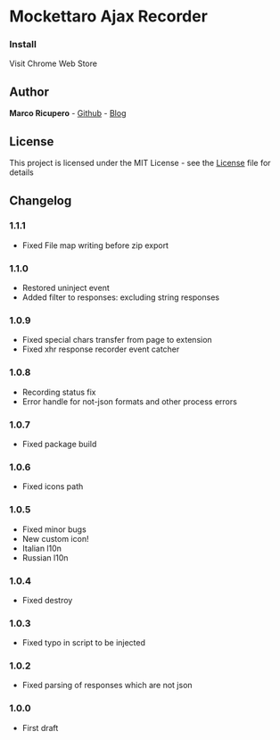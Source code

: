 # Mockettaro Ajax Recorder

### Install
Visit Chrome Web Store

## Author
**Marco Ricupero** - [Github](https://github.com/Marketto) - [Blog](http://blog.marketto.it)


## License
This project is licensed under the MIT License - see the [License](/LICENSE) file for details

## Changelog
### 1.1.1
- Fixed File map writing before zip export
### 1.1.0
- Restored uninject event
- Added filter to responses: excluding string responses
### 1.0.9
- Fixed special chars transfer from page to extension
- Fixed xhr response recorder event catcher
### 1.0.8
- Recording status fix
- Error handle for not-json formats and other process errors
### 1.0.7
- Fixed package build
### 1.0.6
- Fixed icons path
### 1.0.5
- Fixed minor bugs
- New custom icon!
- Italian l10n
- Russian l10n
### 1.0.4
- Fixed destroy
### 1.0.3
- Fixed typo in script to be injected
### 1.0.2
- Fixed parsing of responses which are not json
### 1.0.0
- First draft
